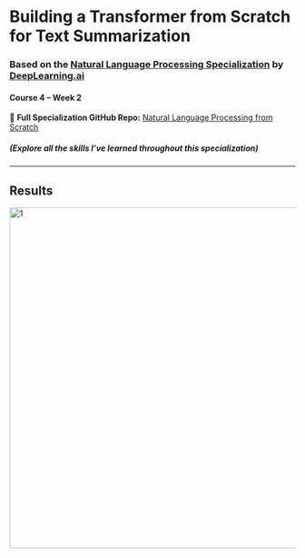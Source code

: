 # Building a Transformer from Scratch for Text Summarization  
### Based on the [Natural Language Processing Specialization](https://www.deeplearning.ai/courses/natural-language-processing-specialization/) by [DeepLearning.ai](https://www.deeplearning.ai)  
#### Course 4 – Week 2  

📘 **Full Specialization GitHub Repo:** [Natural Language Processing from Scratch](https://github.com/AnsImran/natural_language_processing_from_scratch) 
##### (Explore all the skills I’ve learned throughout this specialization)

---
## Results
<img src="images/results.PNG" alt="1" width="600"/>

